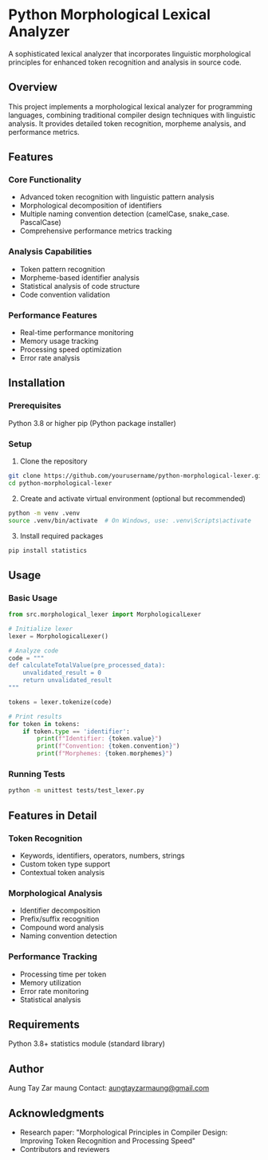 # Python Morphological Lexical Analyzer

A sophisticated lexical analyzer that incorporates linguistic morphological principles for enhanced token recognition and analysis in source code.

## Overview

This project implements a morphological lexical analyzer for programming languages, combining traditional compiler design techniques with linguistic analysis. It provides detailed token recognition, morpheme analysis, and performance metrics.

## Features

### Core Functionality

- Advanced token recognition with linguistic pattern analysis
- Morphological decomposition of identifiers
- Multiple naming convention detection (camelCase, snake_case. PascalCase)
- Comprehensive performance metrics tracking

### Analysis Capabilities

- Token pattern recognition
- Morpheme-based identifier analysis
- Statistical analysis of code structure
- Code convention validation

### Performance Features

- Real-time performance monitoring
- Memory usage tracking
- Processing speed optimization
- Error rate analysis

## Installation

### Prerequisites

Python 3.8 or higher
pip (Python package installer)

### Setup
1. Clone the repository

``` bash
git clone https://github.com/yourusername/python-morphological-lexer.git
cd python-morphological-lexer
```
2. Create and activate virtual environment (optional but recommended)


``` bash
python -m venv .venv
source .venv/bin/activate  # On Windows, use: .venv\Scripts\activate 
```
3. Install required packages

```bash
pip install statistics
```

## Usage

### Basic Usage

``` python
from src.morphological_lexer import MorphologicalLexer

# Initialize lexer
lexer = MorphologicalLexer()

# Analyze code
code = """
def calculateTotalValue(pre_processed_data):
    unvalidated_result = 0
    return unvalidated_result
"""

tokens = lexer.tokenize(code)

# Print results
for token in tokens:
    if token.type == 'identifier':
        print(f"Identifier: {token.value}")
        print(f"Convention: {token.convention}")
        print(f"Morphemes: {token.morphemes}")
```

### Running Tests

``` bash
python -m unittest tests/test_lexer.py
```

## Features in Detail
### Token Recognition

- Keywords, identifiers, operators, numbers, strings
- Custom token type support
- Contextual token analysis

### Morphological Analysis

- Identifier decomposition
- Prefix/suffix recognition
- Compound word analysis
- Naming convention detection

### Performance Tracking

- Processing time per token
- Memory utilization
- Error rate monitoring
- Statistical analysis

## Requirements

Python 3.8+
statistics module (standard library)

## Author
Aung Tay Zar maung
Contact: aungtayzarmaung@gmail.com

## Acknowledgments

- Research paper: "Morphological Principles in Compiler Design: Improving Token Recognition and Processing Speed"
- Contributors and reviewers